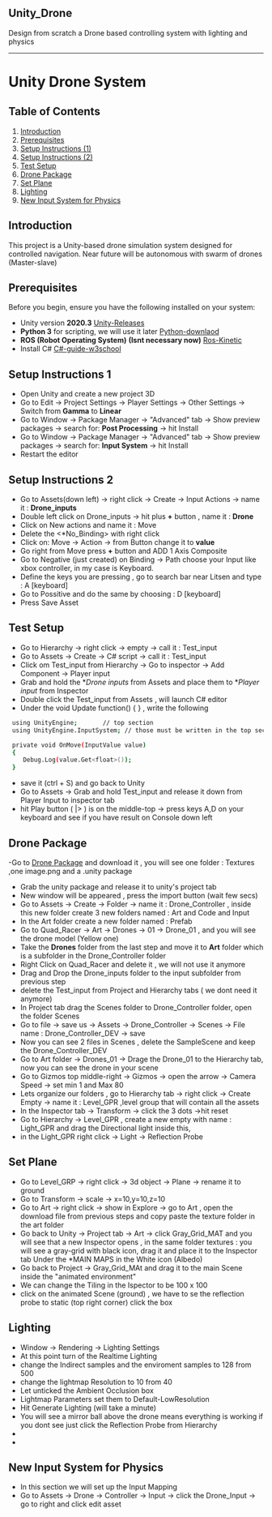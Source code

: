 ## Unity_Drone
Design from scratch a Drone based controlling system with lighting and physics 
_____________________________________________________________________________________________________________________________________________________________________


# Unity Drone System

## Table of Contents
1. [Introduction](#introduction)
2. [Prerequisites](#prerequisites)
3. [Setup Instructions (1)](#setup-instructions-1)
4. [Setup Instructions (2)](#setup-instructions-2)
5. [Test Setup](#Test-Setup)
6. [Drone Package](#Drone-Package)
7. [Set Plane](#Set-Plane)
8. [Lighting](#Lighting)
9. [New Input System for Physics](#New-Input-System-for-Physics)

## Introduction
This project is a Unity-based drone simulation system designed for controlled navigation. Near future will be autonomous with swarm of drones (Master-slave)


## Prerequisites
Before you begin, ensure you have the following installed on your system:
- Unity version **2020.3** [Unity-Releases](https://unity.com/releases/editor/archive) 
- **Python 3** for scripting, we will use it later [Python-downlaod](https://www.python.org/download/releases/3.0/)
- **ROS (Robot Operating System)** **(Isnt necessary now)** [Ros-Kinetic](https://wiki.ros.org/kinetic/Installation/Ubuntu)
- Install C# [C#-guide-w3school](https://www.w3schools.com/cs/cs_getstarted.php)
  


## Setup Instructions 1
- Open Unity and create a new project 3D
- Go to Edit -> Project Settings -> Player Settings -> Other Settings -> Switch from **Gamma** to **Linear**
- Go to Window -> Package Manager -> "Advanced" tab -> Show preview packages -> search for: **Post Processing** -> hit Install
- Go to Window -> Package Manager -> "Advanced" tab -> Show preview packages -> search for: **Input System** -> hit Install
- Restart the editor 


## Setup Instructions 2
- Go to Assets(down left) -> right click -> Create -> Input Actions -> name it : **Drone_inputs**
- Double left click on Drone_inputs -> hit plus **+** button , name it : **Drone**
- Click on New actions and name it : Move
- Delete the <*No_Binding> with right click 
- Click on: Move -> Action -> from Button change it to **value**
- Go right from Move press **+** button and ADD 1 Axis Composite
- Go to Negative (just created) on Binding -> Path choose your Input like xbox controller, in my case is Keyboard.
- Define the keys you are pressing , go to search bar near Litsen and type : A [keyboard]
- Go to Possitive and do the same by choosing : D [keyboard]
- Press Save Asset

## Test Setup
- Go to Hierarchy -> right click -> empty -> call it : Test_input
- Go to Assets -> Create -> C# script -> call it : Test_input
- Click om Test_input from Hierarchy -> Go to inspector -> Add Component -> Player input
- Grab and hold the **Drone inputs* from Assets and place them to **Player input* from Inspector 
- Double click the Test_input from Assets , will launch C# editor
- Under the void Update function() {        } , write the following
 ```bash
  using UnityEngine;       // top section
  using UnityEngine.InputSystem; // those must be written in the top section of the program
 
  private void OnMove(InputValue value)
  {
     Debug.Log(value.Get<float>());
  }
```
- save it (ctrl + S) and go back to Unity 
- Go to Assets -> Grab and hold Test_input and release it down from Player Input to inspector tab
- hit Play button ( |> ) is on the middle-top -> press keys A,D on your keyboard and see if you have result on Console down left 

## Drone Package
-Go to [Drone Package](https://www.dropbox.com/scl/fi/bidjmh6zcce2o7sgjj1z8/IP_Drone01_Assets_04262020.zip?rlkey=3reihkfydxb6o2srelstvhbo2&e=1&dl=0) and download it , you will see one folder : Textures ,one image.png and a .unity package
- Grab the unity package and release it to unity's project tab
- New window will be appeared , press the import button (wait few secs)
- Go to Assets -> Create -> Folder -> name it : Drone_Controller , inside this new folder create 3 new folders named : Art and Code and Input
- In the Art folder create a new folder named : Prefab
- Go to Quad_Racer -> Art -> Drones -> 01 -> Drone_01 , and you will see the drone model (Yellow one)
- Take the **Drones** folder from the last step and move it to **Art** folder which is a subfolder in the Drone_Controller folder
- Right Click on Quad_Racer and delete it , we will not use it anymore
- Drag and Drop the Drone_inputs folder to the input subfolder from previous step
- delete the Test_input from Project and Hierarchy tabs ( we dont need it anymore)
- In Project tab drag the Scenes folder to Drone_Controller folder, open the folder Scenes
- Go to file -> save us -> Assets -> Drone_Controller -> Scenes -> File name : Drone_Controller_DEV -> save
- Now you can see 2 files in Scenes , delete the SampleScene and keep the Drone_Controller_DEV
- Go to Art folder -> Drones_01 -> Drage the Drone_01 to the Hierarchy tab, now you can see the drone in your scene
- Go to Gizmos top middle-right -> Gizmos -> open the arrow -> Camera Speed -> set min 1 and Max 80
- Lets organize our folders , go to Hierarchy tab -> right click -> Create Empty -> name it : Level_GPR  ,level group that will contain all the assets
- In the Inspector tab -> Transform -> click the 3 dots ->hit reset
- Go to Hierarchy -> Level_GPR , create a new empty with name : Light_GPR and drag the Directional light inside this,
-  in the Light_GPR right click -> Light -> Reflection Probe

## Set Plane
- Go to Level_GRP -> right click -> 3d object -> Plane -> rename it to ground 
- Go to Transform -> scale -> x=10,y=10,z=10
- Go to Art -> right click  -> show in Explore -> go to Art , open the download file from previous steps and copy paste the texture folder in the art folder
- Go back to Unity -> Project tab -> Art -> click Gray_Grid_MAT and you will see that a new Inspector opens , in the same folder textures : you will see a gray-grid with black icon, drag it and place it to the Inspector tab Under the *MAIN MAPS in the White icon (Albedo)
- Go back to Project -> Gray_Grid_MAt and drag it to the main Scene inside the "animated environment"
- We can change the Tiling in the Ispector to be 100 x 100
- click on the animated Scene (ground) , we have to se the reflection probe to static (top right corner) click the box
  
## Lighting
- Window -> Rendering -> Lighting Settings
- At this point turn of the Realtime Lighting
- change the Indirect samples and the enviroment samples to 128 from 500
- change the lightmap Resolution to 10 from 40 
- Let unticked the Ambient Occlusion box
- Lightmap Parameters set them to Default-LowResolution
- Hit Generate Lighting (will take a minute)
- You will see a mirror ball above the drone means everything is working if you dont see just click the Reflection Probe from Hierarchy
- 
- 


## New Input System for Physics
- In this section we will set up the Input Mapping
- Go to Assets -> Drone -> Controller -> Input -> click the Drone_Input -> go to right and click edit asset













